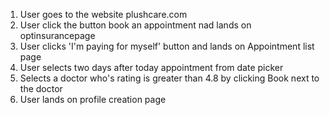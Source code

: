 1) User goes to the website plushcare.com
2) User click the button book an appointment nad lands on optinsurancepage
3) User clicks 'I'm paying for myself' button and lands on Appointment list page
4) User selects two days after today appointment from date picker
5) Selects a doctor who's rating is greater than 4.8 by clicking Book next to the doctor 
6) User lands on profile creation page